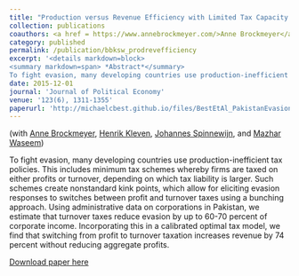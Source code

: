 ```yaml
---
title: "Production versus Revenue Efficiency with Limited Tax Capacity: Theory and Evidence from Pakistan"
collection: publications
coauthors: <a href = https://www.annebrockmeyer.com/>Anne Brockmeyer</a>, <a href=https://www.henrikkleven.com>Henrik Kleven</a>, <a href = https://personal.lse.ac.uk/spinnewi/>Johannes Spinnewijn</a>, and <a href=https://mazharwaseem.com/>Mazhar Waseem</a>
category: published
permalink: /publication/bbksw_prodrevefficiency
excerpt: '<details markdown=block>
<summary markdown=span> *Abstract*</summary> 
To fight evasion, many developing countries use production-inefficient tax policies. This includes minimum tax schemes whereby firms are taxed on either profits or turnover, depending on which tax liability is larger. Such schemes create nonstandard kink points, which allow for eliciting evasion responses to switches between profit and turnover taxes using a bunching approach. Using administrative data on corporations in Pakistan, we estimate that turnover taxes reduce evasion by up to 60-70 percent of corporate income. Incorporating this in a calibrated optimal tax model, we find that switching from profit to turnover taxation increases revenue by 74 percent without reducing aggregate profits.'
date: 2015-12-01
journal: 'Journal of Political Economy'
venue: '123(6), 1311-1355'
paperurl: 'http://michaelcbest.github.io/files/BestEtAl_PakistanEvasion_Sep2014_Final.pdf'
---
```

(with [Anne Brockmeyer](https://www.annebrockmeyer.com/), [Henrik Kleven](https://www.henrikkleven.com), [Johannes Spinnewijn](https://personal.lse.ac.uk/spinnewi/), and [Mazhar Waseem](https://mazharwaseem.com/))

 
To fight evasion, many developing countries use production-inefficient tax policies. This includes minimum tax schemes whereby firms are taxed on either profits or turnover, depending on which tax liability is larger. Such schemes create nonstandard kink points, which allow for eliciting evasion responses to switches between profit and turnover taxes using a bunching approach. Using administrative data on corporations in Pakistan, we estimate that turnover taxes reduce evasion by up to 60-70 percent of corporate income. Incorporating this in a calibrated optimal tax model, we find that switching from profit to turnover taxation increases revenue by 74 percent without reducing aggregate profits.

[Download paper here](http://michaelcbest.github.io/files/BestEtAl_PakistanEvasion_Sep2014_Final.pdf)
